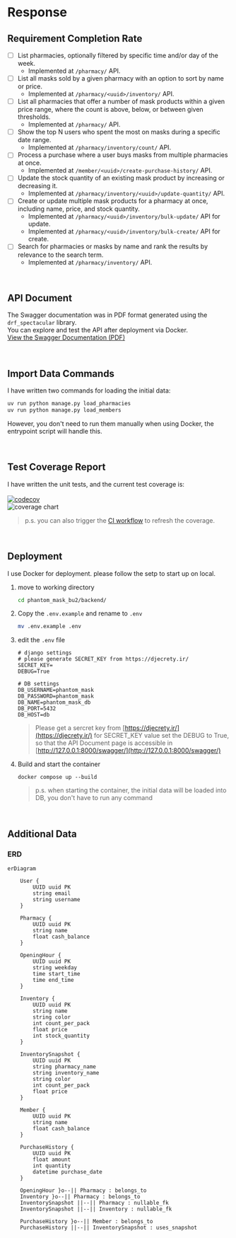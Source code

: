 # Response
## Requirement Completion Rate
* [ ] List pharmacies, optionally filtered by specific time and/or day of the week.
  * Implemented at `/pharmacy/` API.
* [ ] List all masks sold by a given pharmacy with an option to sort by name or price.
  * Implemented at `/pharmacy/<uuid>/inventory/` API.
* [ ] List all pharmacies that offer a number of mask products within a given price range, where the count is above, below, or between given thresholds.
  * Implemented at `/pharmacy/` API.
* [ ] Show the top N users who spent the most on masks during a specific date range.
  * Implemented at `/pharmacy/inventory/count/` API.
* [ ] Process a purchase where a user buys masks from multiple pharmacies at once.
  *  Implemented at `/member/<uuid>/create-purchase-history/` API.
* [ ] Update the stock quantity of an existing mask product by increasing or decreasing it.
  * Implemented at `/pharmacy/inventory/<uuid>/update-quantity/` API.
* [ ] Create or update multiple mask products for a pharmacy at once, including name, price, and stock quantity.
  * Implemented at `/pharmacy/<uuid>/inventory/bulk-update/` API for update.
  * Implemented at  `/pharmacy/<uuid>/inventory/bulk-create/` API for create.
* [ ] Search for pharmacies or masks by name and rank the results by relevance to the search term.
  * Implemented at `/pharmacy/inventory/` API.
  
<br>

## API Document
The Swagger documentation was in PDF format generated using the `drf_spectacular` library. <br>
 You can explore and test the API after deployment via Docker. <br>
[ View the Swagger Documentation (PDF) ](https://github.com/user-attachments/files/20922153/Phantom.Mask.API.pdf)

<br>

## Import Data Commands
I have written two commands for loading the initial data:
```bash
uv run python manage.py load_pharmacies
uv run python manage.py load_members
```
However, you don't need to run them manually when using Docker, the entrypoint script will handle this.

<br>

## Test Coverage Report
I have written the unit tests, and the current test coverage is:
<br><br>
[![codecov](https://codecov.io/gh/0xJasonChien/phantom_mask_bu2/graph/badge.svg?token=SYRLPCTURX)](https://codecov.io/gh/0xJasonChien/phantom_mask_bu2)
<br>
![coverage chart](https://codecov.io/gh/0xJasonChien/phantom_mask_bu2/graphs/sunburst.svg?token=SYRLPCTURX)

> p.s. you can also trigger the [CI workflow](https://github.com/0xJasonChien/phantom_mask_bu2/actions/workflows/ci.yaml) to refresh the coverage.

<br>

## Deployment
I use Docker for deployment. please follow the setp to start up on  local. <br>

1. move to working directory
   ``` bash
   cd phantom_mask_bu2/backend/
   ```
3. Copy the `.env.example` and rename to `.env`
   ``` bash
   mv .env.example .env
   ```
4. edit the `.env` file
   ``` .env
   # django settings
   # please generate SECRET_KEY from https://djecrety.ir/
   SECRET_KEY=
   DEBUG=True
   
   # DB settings
   DB_USERNAME=phantom_mask
   DB_PASSWORD=phantom_mask
   DB_NAME=phantom_mask_db
   DB_PORT=5432
   DB_HOST=db
   ```
   > Please get a sercret key from [https://djecrety.ir/](https://djecrety.ir/) for SECRET_KEY value
   >  set the DEBUG to True, so that the API Document page is accessible in [http://127.0.0.1:8000/swagger/](http://127.0.0.1:8000/swagger/)
5. Build and start the container

    ```
    docker compose up --build
    ```
    > p.s. when starting the container, the initial data will be loaded into DB, you don't have to run any command

<br>

## Additional Data
### ERD
```mermaid
erDiagram

    User {
        UUID uuid PK
        string email
        string username
    }

    Pharmacy {
        UUID uuid PK
        string name
        float cash_balance
    }

    OpeningHour {
        UUID uuid PK
        string weekday
        time start_time
        time end_time
    }

    Inventory {
        UUID uuid PK
        string name
        string color
        int count_per_pack
        float price
        int stock_quantity
    }

    InventorySnapshot {
        UUID uuid PK
        string pharmacy_name
        string inventory_name
        string color
        int count_per_pack
        float price
    }

    Member {
        UUID uuid PK
        string name
        float cash_balance
    }

    PurchaseHistory {
        UUID uuid PK
        float amount
        int quantity
        datetime purchase_date
    }

    OpeningHour }o--|| Pharmacy : belongs_to
    Inventory }o--|| Pharmacy : belongs_to
    InventorySnapshot ||--|| Pharmacy : nullable_fk
    InventorySnapshot ||--|| Inventory : nullable_fk

    PurchaseHistory }o--|| Member : belongs_to
    PurchaseHistory ||--|| InventorySnapshot : uses_snapshot
```
